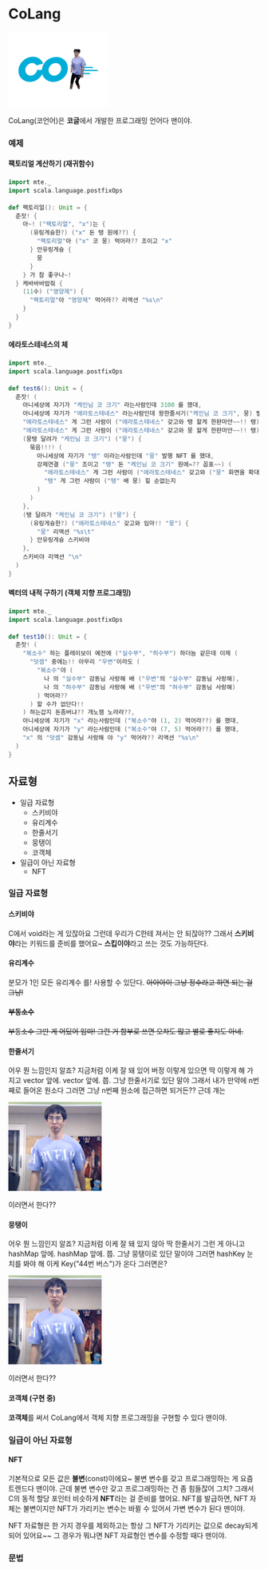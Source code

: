 # CoLang

![](img/CoLang.png)

CoLang(코언어)은 **코글**에서 개발한 프로그래밍 언어다 맨이야.

### 예제

#### 팩토리얼 계산하기 (재귀함수)

```scala
import mte._
import scala.language.postfixOps

def 팩토리얼(): Unit = {
  춘잣! {
    아~! ("팩토리얼", "x")는 {
      (유링게슝한?) ("x" 돈 탱 원에??) {
        "팩토리얼"아 ("x" 코 뭉) 먹어라?? 조이고 "x"
      } 안유링게슝 {
        뭉
      }
    } 가 참 좋구나~!
  } 케바바바밥줘 {
    (11수) ("영양제") {
      "팩토리얼"아 "영양제" 먹어라?? 리액션 "%s\n"
    }
  }
}
```

#### 에라토스테네스의 체

```scala
import mte._
import scala.language.postfixOps

def test6(): Unit = {
  춘잣! (
    아니세상에 자기가 "케인님 코 크기" 라는사람인데 3100 를 했대,
    아니세상에 자기가 "에라토스테네스" 라는사람인데 왕한줄서기("케인님 코 크기", 뭉) 발행 NFT 를 했대,
    "에라토스테네스" 게 그런 사람이 ("에라토스테네스" 갖고와 탱 할게 한판마안~~!! 탱) 힐 순없는지,
    "에라토스테네스" 게 그런 사람이 ("에라토스테네스" 갖고와 뭉 할게 한판마안~~!! 탱) 힐 순없는지,
    (뭉탱 달려가 "케인님 코 크기") ("뭉") {
      묶음!!!! (
        아니세상에 자기가 "탱" 이라는사람인데 "뭉" 발행 NFT 를 했대,
        강제연결 ("뭉" 조이고 "탱" 돈 "케인님 코 크기" 원에=?? 꼽표~~) (
          "에라토스테네스" 게 그런 사람이 ("에라토스테네스" 갖고와 ("뭉" 화면을 확대하셨군요!! "탱") 할게 한판마안~~!! 탱) 힐 순없는지,
          "탱" 게 그런 사람이 ("탱" 배 뭉) 힐 순없는지
        )
      )
    },
    (탱 달려가 "케인님 코 크기") ("뭉") {
      (유링게슝한?) ("에라토스테네스" 갖고와 임마!! "뭉") {
        "뭉" 리액션 "%s\t"
      } 안유링게슝 스키비야
    },
    스키비야 리액션 "\n"
  )
}
```

#### 벡터의 내적 구하기 (객체 지향 프로그래밍)

```scala
import mte._
import scala.language.postfixOps

def test10(): Unit = {
  춘잣! (
    "복소수" 하는 플레이보이 예전에 ("실수부", "허수부") 하더놈 같은데 이제 (
      "덧셈" 중에는!! 아무리 "우변"이라도 (
        "복소수"야 (
          나 의 "실수부" 감동님 사랑해 배 ("우변"의 "실수부" 감동님 사랑해),
          나 의 "허수부" 감동님 사랑해 배 ("우변"의 "허수부" 감동님 사랑해)
        ) 먹어라??
      ) 할 수가 없단다!!
    ) 하는갑지 돈좀버냐?? 개노잼 노라라??,
    아니세상에 자기가 "x" 라는사람인데 ("복소수"야 (1, 2) 먹어라??) 를 했대,
    아니세상에 자기가 "y" 라는사람인데 ("복소수"야 (7, 5) 먹어라??) 를 했대,
    "x" 의 "덧셈" 감동님 사랑해 야 "y" 먹어라?? 리액션 "%s\n"
  )
}

```

## 자료형

* 일급 자료형
  * 스키비야
  * 유리계수
  * 한줄서기
  * 뭉탱이
  * 코객체
* 일급이 아닌 자료형
  * NFT

### 일급 자료형

#### 스키비야

C에서 void라는 게 있잖아요 그런데 우리가 C한테 져서는 안 되잖아?? 그래서 **스키비야**라는 
키워드를 준비를 했어요~ **스킵이야**라고 쓰는 것도 가능하단다.

#### 유리계수
분모가 1인 모든 유리계수 를! 사용할 수 있단다. ~~아아아이 그냥 정수라고 하면 되는 걸 그냥!~~

#### ~~부동소수~~
~~부동소수 그딴 게 어딨어 임마! 그런 거 함부로 쓰면 오차도 많고 별로 좋지도 아네.~~

#### 한줄서기
어우 뭔 느낌인지 알죠? 지금처럼 이케 잘 돼 있어 버정 이렇게 있으면 딱 이렇게
해 가지고 vector 앞에. vector 앞에. 쯥. 그냥 한줄서기로 있단 말야 그래서 내가 만약에 n번째로 들어온 원소다
그러면 그냥 n번째 원소에 접근하면 되거든?? 근데 걔는

![m](img/he-does-like-this.png)

이러면서 한다??

#### 뭉탱이
어우 뭔 느낌인지 알죠? 지금처럼 이케 잘 돼 있지 않아 딱 한줄서기 그런 게 아니고 hashMap
앞에. hashMap 앞에. 쯥. 그냥 뭉탱이로 있단 말이야 그러면 hashKey 눈치를 봐야
해 이케 Key("44번 버스")가 온다 그러면은? 

![m](img/he-does-like-this.png)

이러면서 한다??

#### 코객체 (구현 중)

**코객체**를 써서 CoLang에서 객체 지향 프로그래밍을 구현할 수 있다 맨이야.

### 일급이 아닌 자료형

#### NFT

기본적으로 모든 값은 **불변**(const)이에요~ 불변 변수를 갖고 프로그래밍하는 게 요즘 트렌드다 
맨이야. 근데 불변 변수만 갖고 프로그래밍하는 건 좀 힘들잖어 그치? 그래서 C의 동적 할당
포인터 비슷하게 **NFT**라는 걸 준비를 했어요. NFT를 발급하면, NFT 자체는 불변이지만
NFT가 가리키는 변수는 바뀔 수 있어서 가변 변수가 된다 맨이야.

NFT 자료형은 한 가지 경우를 제외하고는 항상 그 NFT가 기리키는 값으로 decay되게 되어
있어요~~ 그 경우가 뭐냐면 NFT 자료형인 변수를 수정할 때다 맨이야.

### 문법

